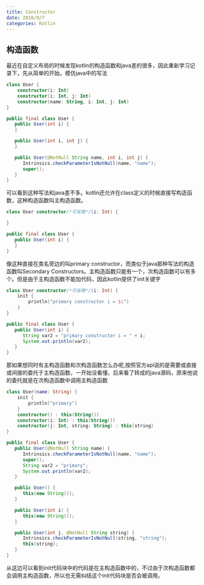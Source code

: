 ```yaml
---
title: Constructor
date: 2018/9/7
categories: Kotlin
---
```

## 构造函数
最近在自定义布局的时候发现kotlin的构造函数和java差的很多，因此重新学习记录下，先从简单的开始，模仿java中的写法
```kotlin
class User {
    constructor(i: Int)
    constructor(i: Int, j: Int)
    constructor(name: String, i: Int, j: Int)
}
```
```java
public final class User {
   public User(int i) {
   }

   public User(int i, int j) {
   }

   public User(@NotNull String name, int i, int j) {
      Intrinsics.checkParameterIsNotNull(name, "name");
      super();
   }
}
```
可以看到这种写法和java差不多。kotlin还允许在class定义的时候直接写构造函数，这种构造函数叫主构造函数。

```kotlin
class User constructor/*可省略*/(i: Int) {

}
```
```java
public final class User {
   public User(int i) {
   }
}
```
像这种直接在类名旁边的叫primary constructor，而类似于java那种写法的构造函数叫Secondary Constructors。主构造函数只能有一个，次构造函数可以有多个。但是由于主构造函数不能加代码，因此kotlin提供了init关键字
```kotlin
class User constructor/*可省略*/(i: Int) {
    init {
        println("primary constructor i = $i")
    }
}
```
```java
public final class User {
   public User(int i) {
      String var2 = "primary constructor i = " + i;
      System.out.println(var2);
   }
}
```
那如果想同时有主构造函数和次构造函数怎么办呢,按照官方api说的是需要或直接或间接的委托于主构造函数，一开始没看懂，后来看了转成的java源码，原来他说的委托就是在次构造函数中调用主构造函数
```kotlin
class User(name: String) {
    init {
        println("primary")
    }
    constructor() : this(String())
    constructor(i: Int) : this(String())
    constructor(j: Int, string: String) : this(string)
}
```
```java
public final class User {
   public User(@NotNull String name) {
      Intrinsics.checkParameterIsNotNull(name, "name");
      super();
      String var2 = "primary";
      System.out.println(var2);
   }

   public User() {
      this(new String());
   }

   public User(int i) {
      this(new String());
   }

   public User(int j, @NotNull String string) {
      Intrinsics.checkParameterIsNotNull(string, "string");
      this(string);
   }
}
```
从这边可以看到init代码块中的代码是在主构造函数中的，不过由于次构造函数都会调用主构造函数，所以也无需纠结这个init代码块是否会被调用。